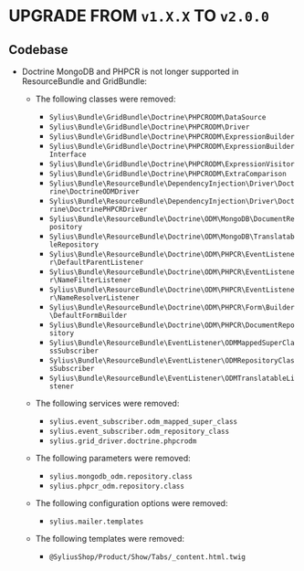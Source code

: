 # UPGRADE FROM `v1.X.X` TO `v2.0.0`

## Codebase

* Doctrine MongoDB and PHPCR is not longer supported in ResourceBundle and GridBundle:
    
    * The following classes were removed:

        * `Sylius\Bundle\GridBundle\Doctrine\PHPCRODM\DataSource`
        * `Sylius\Bundle\GridBundle\Doctrine\PHPCRODM\Driver`
        * `Sylius\Bundle\GridBundle\Doctrine\PHPCRODM\ExpressionBuilder`
        * `Sylius\Bundle\GridBundle\Doctrine\PHPCRODM\ExpressionBuilderInterface`
        * `Sylius\Bundle\GridBundle\Doctrine\PHPCRODM\ExpressionVisitor`
        * `Sylius\Bundle\GridBundle\Doctrine\PHPCRODM\ExtraComparison`
        * `Sylius\Bundle\ResourceBundle\DependencyInjection\Driver\Doctrine\DoctrineODMDriver`
        * `Sylius\Bundle\ResourceBundle\DependencyInjection\Driver\Doctrine\DoctrinePHPCRDriver`
        * `Sylius\Bundle\ResourceBundle\Doctrine\ODM\MongoDB\DocumentRepository`
        * `Sylius\Bundle\ResourceBundle\Doctrine\ODM\MongoDB\TranslatableRepository`
        * `Sylius\Bundle\ResourceBundle\Doctrine\ODM\PHPCR\EventListener\DefaultParentListener`
        * `Sylius\Bundle\ResourceBundle\Doctrine\ODM\PHPCR\EventListener\NameFilterListener`
        * `Sylius\Bundle\ResourceBundle\Doctrine\ODM\PHPCR\EventListener\NameResolverListener`
        * `Sylius\Bundle\ResourceBundle\Doctrine\ODM\PHPCR\Form\Builder\DefaultFormBuilder`
        * `Sylius\Bundle\ResourceBundle\Doctrine\ODM\PHPCR\DocumentRepository`
        * `Sylius\Bundle\ResourceBundle\EventListener\ODMMappedSuperClassSubscriber`
        * `Sylius\Bundle\ResourceBundle\EventListener\ODMRepositoryClassSubscriber`
        * `Sylius\Bundle\ResourceBundle\EventListener\ODMTranslatableListener`

    * The following services were removed:
    
        * `sylius.event_subscriber.odm_mapped_super_class`
        * `sylius.event_subscriber.odm_repository_class`
        * `sylius.grid_driver.doctrine.phpcrodm`
        
    * The following parameters were removed:
    
        * `sylius.mongodb_odm.repository.class`
        * `sylius.phpcr_odm.repository.class`

    * The following configuration options were removed:

        * `sylius.mailer.templates`

    * The following templates were removed:

        * `@SyliusShop/Product/Show/Tabs/_content.html.twig`
